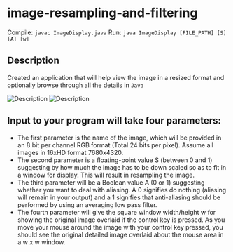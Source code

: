 # image-resampling-and-filtering

Compile: `javac ImageDisplay.java`
Run: `java ImageDisplay [FILE_PATH] [S] [A] [w]`

## Description
Created an application that will help view the image in a resized format and optionally browse through all the details in `Java`

![Description](.hiddenfolder/Screenshot%202023-09-20%20at%2010.44.24%20AM.png)
![Description](.hiddenfolder/Screenshot%202023-09-20%20at%2010.44.24%42AM.png)

## Input to your program will take four parameters:
- The first parameter is the name of the image, which will be provided in an 8 bit per channel RGB format (Total 24 bits per pixel). Assume all images in 16xHD format 7680x4320.
- The second parameter is a floating-point value S (between 0 and 1) suggesting by how much the image has to be down scaled so as to fit in a window for display. This will result in resampling the image.
- The third parameter will be a Boolean value A (0 or 1) suggesting whether you want to deal with aliasing. A 0 signifies do nothing (aliasing will remain in your output) and a 1 signifies that anti-aliasing should be performed by using an averaging low pass filter.
- The fourth parameter will give the square window width/height w for showing the original image overlaid if the control key is pressed. As you move your mouse around the image with your control key pressed, you should see the original detailed image overlaid about the mouse area in a w x w window.
